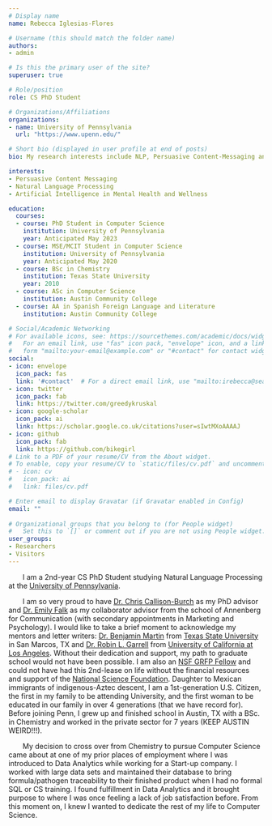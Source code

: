 ```yaml
---
# Display name
name: Rebecca Iglesias-Flores

# Username (this should match the folder name)
authors:
- admin

# Is this the primary user of the site?
superuser: true

# Role/position
role: CS PhD Student 

# Organizations/Affiliations
organizations:
- name: University of Pennsylvania
  url: "https://www.upenn.edu/"

# Short bio (displayed in user profile at end of posts)
bio: My research interests include NLP, Persuasive Content-Messaging and A.I. in Mental Health.

interests:
- Persuasive Content Messaging
- Natural Language Processing
- Artificial Intelligence in Mental Health and Wellness

education:
  courses:
  - course: PhD Student in Computer Science
    institution: University of Pennsylvania
    year: Anticipated May 2023
  - course: MSE/MCIT Student in Computer Science
    institution: University of Pennsylvania
    year: Anticipated May 2020
  - course: BSc in Chemistry
    institution: Texas State University
    year: 2010
  - course: ASc in Computer Science
    institution: Austin Community College
  - course: AA in Spanish Foreign Language and Literature
    institution: Austin Community College

# Social/Academic Networking
# For available icons, see: https://sourcethemes.com/academic/docs/widgets/#icons
#   For an email link, use "fas" icon pack, "envelope" icon, and a link in the
#   form "mailto:your-email@example.com" or "#contact" for contact widget.
social:
- icon: envelope
  icon_pack: fas
  link: '#contact'  # For a direct email link, use "mailto:irebecca@seas.upenn.edu".
- icon: twitter
  icon_pack: fab
  link: https://twitter.com/greedykruskal
- icon: google-scholar
  icon_pack: ai
  link: https://scholar.google.co.uk/citations?user=sIwtMXoAAAAJ
- icon: github
  icon_pack: fab
  link: https://github.com/bikegirl
# Link to a PDF of your resume/CV from the About widget.
# To enable, copy your resume/CV to `static/files/cv.pdf` and uncomment the lines below.  
# - icon: cv
#   icon_pack: ai
#   link: files/cv.pdf

# Enter email to display Gravatar (if Gravatar enabled in Config)
email: ""
  
# Organizational groups that you belong to (for People widget)
#   Set this to `[]` or comment out if you are not using People widget.  
user_groups:
- Researchers
- Visitors
---
```


&emsp;&emsp;I am a 2nd-year CS PhD Student studying Natural Language Processing at the [University of Pennsylvania](https://www.seas.upenn.edu/).

&emsp;&emsp;I am so very proud to have [Dr. Chris Callison-Burch](https://www.cis.upenn.edu/~ccb/) as my PhD advisor and [Dr. Emily Falk](https://www.asc.upenn.edu/people/faculty/emily-falk-phd) as my collaborator advisor from the school of Annenberg for Communication (with secondary appointments in Marketing and Psychology).  I would like to take a brief moment to acknowledge my mentors and letter writers: [Dr. Benjamin Martin](https://www.txstate.edu/chemistry/people/faculty-alpha/martin.html) from [Texas State University](https://www.txstate.edu/) in San Marcos, TX and [Dr. Robin L. Garrell](https://www.chemistry.ucla.edu/directory/garrell-robin-l) from [University of California at Los Angeles](http://www.ucla.edu/).  Without their dedication and support, my path to graduate school would not have been possible.  I am also an [NSF GRFP Fellow](https://www.fastlane.nsf.gov/grfp/AwardeeList.do?method=loadAwardeeList) and could not have had this 2nd-lease on life without the financial resources and support of the [National Science Foundation](https://www.nsf.gov/publications/pub_summ.jsp?WT.z_pims_id=6201&ods_key=nsf18573).  Daughter to Mexican immigrants of indigenous-Aztec descent, I am a 1st-generation U.S. Citizen, the first in my family to be attending University, and the first woman to be educated in our family in over 4 generations (that we have record for).  Before joining Penn, I grew up and finished school in Austin, TX with a BSc. in Chemistry and worked in the private sector for 7 years (KEEP AUSTIN WEIRD!!!).

&emsp;&emsp;My decision to cross over from Chemistry to pursue Computer Science came about at one of my prior places of employment where I was introduced to Data Analytics while working for a Start-up company.  I worked with large data sets and maintained their database to bring formula/pathogen traceability to their finished product when I had no formal SQL or CS training. I found fulfillment in Data Analytics and it brought purpose to where I was once feeling a lack of job satisfaction before.  From this moment on, I knew I wanted to dedicate the rest of my life to Computer Science.  
